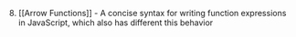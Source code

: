 
8. [[Arrow Functions]] - A concise syntax for writing function expressions in JavaScript, which also has different this behavior